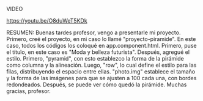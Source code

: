 VIDEO 

https://youtu.be/O8duWeT5KDk

RESUMEN:
Buenas tardes profesor, vengo a presentarle mi proyecto. Primero, creé el proyecto, en mi caso lo llamé "proyecto-piramide". En este caso, todos los códigos los coloqué en app.component.html. Primero, puse el título, en este caso es "Moda y belleza futurista". Después, agregué el estilo. Primero, "pyramid", con esto establezco la forma de la pirámide como columna y la alineación. Luego, "row", lo cual define el estilo para las filas, distribuyendo el espacio entre ellas. "photo.img" establece el tamaño y la forma de las imágenes para que se ajusten a 100 cada una, con bordes redondeados. Después, se puede ver cómo quedó la pirámide. Muchas gracias, profesor.